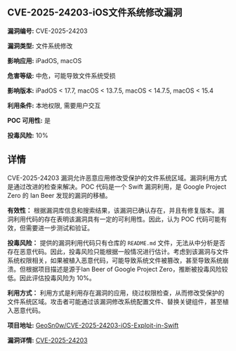 ## CVE-2025-24203-iOS文件系统修改漏洞

**漏洞编号:** CVE-2025-24203

**漏洞类型:** 文件系统修改

**影响应用:** iPadOS, macOS

**危害等级:** 中危，可能导致文件系统受损

**影响版本:** iPadOS < 17.7, macOS < 13.7.5, macOS < 14.7.5, macOS < 15.4

**利用条件:** 本地权限, 需要用户交互

**POC 可用性:** 是

**投毒风险:** 10%

## 详情

CVE-2025-24203 漏洞允许恶意应用修改受保护的文件系统区域。漏洞利用方式是通过改进的检查来解决。POC 代码是一个 Swift 漏洞利用，是 Google Project Zero 的 Ian Beer 发现的漏洞的移植。

**有效性：** 根据漏洞库信息和搜索结果，该漏洞已确认存在，并且有修复版本。漏洞利用代码的存在表明该漏洞具有一定的可利用性。因此，认为 POC 代码可能有效，但需要进一步测试和验证。

**投毒风险：** 提供的漏洞利用代码只有仓库的 `README.md` 文件，无法从中分析是否存在恶意代码。因此，投毒风险只能根据一般情况进行估计。考虑到该漏洞与文件系统权限相关，如果被植入恶意代码，可能导致系统文件被篡改，甚至导致系统崩溃。但根据项目描述是源于Ian Beer of Google Project Zero，推断被投毒风险较低。因此评估投毒风险为 10%。

**利用方式：** 利用方式是利用存在漏洞的应用，绕过权限检查，从而修改受保护的文件系统区域。攻击者可能通过该漏洞修改系统配置文件、替换关键组件，甚至植入恶意代码。

**项目地址:** [GeoSn0w/CVE-2025-24203-iOS-Exploit-in-Swift](https://github.com/GeoSn0w/CVE-2025-24203-iOS-Exploit-in-Swift)

**漏洞详情:** [CVE-2025-24203](https://nvd.nist.gov/vuln/detail/CVE-2025-24203)
